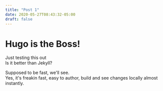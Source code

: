 ```yaml
---
title: "Post 1"
date: 2020-05-27T08:43:32-05:00
draft: false
---
```


# Hugo is the Boss!
Just testing this out\
Is it better than Jekyll?

Supposed to be fast, we'll see.\
Yes, it's freakin fast, easy to author, build and see changes locally almost instantly. 